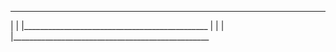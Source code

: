 _________________________________________________
|
|
|______________________________________________
|
|
|
|_________________________________________________